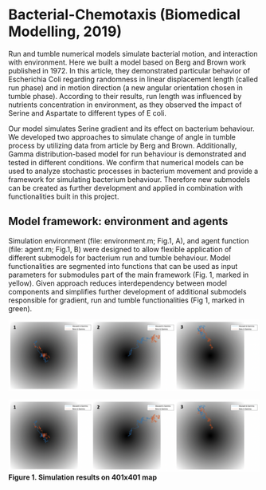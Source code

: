 # Bacterial-Chemotaxis (Biomedical Modelling, 2019)

Run and tumble numerical models simulate bacterial motion, and interaction with environment. Here we built a model based on Berg and Brown work published in 1972. In this article, they demonstrated particular behavior of Escherichia Coli regarding randomness in linear displacement length (called run phase) and in motion direction (a new angular orientation chosen in tumble phase). According to their results, run length was influenced by nutrients concentration in environment, as they observed the impact of Serine and Aspartate to different types of E coli.

Our model simulates Serine gradient and its effect on bacterium behaviour. We developed two approaches to simulate change of angle in tumble process by utilizing data from article by Berg and Brown. Additionally, Gamma distribution-based model for run behaviour is demonstrated and tested in different conditions. We confirm that numerical models can be used to analyze stochastic processes in bacterium movement and provide a framework for simulating bacterium behaviour. Therefore new submodels can be created as further development and applied in combination with functionalities built in this project.

## Model framework: environment and agents

Simulation environment (file: environment.m; Fig.1, A), and agent function (file: agent.m; Fig.1, B) were designed to allow flexible application of different submodels for bacterium run and tumble behaviour. Model functionalities are segmented into functions that can be used as input parameters for submodules part of the main framework (Fig. 1, marked in yellow). Given approach reduces interdependency between model components and simplifies further development of additional submodels responsible for gradient, run and tumble functionalities (Fig 1, marked in green).

![](https://github.com/Christer-L/Bacterial-Chemotaxis/blob/master/img/5k_iterations.png?raw=true)


![](https://github.com/Christer-L/Bacterial-Chemotaxis/blob/master/img/5k_iterations.png?raw=true)
**Figure 1. Simulation results on 401x401 map** 
